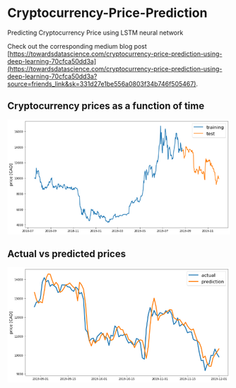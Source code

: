 # Cryptocurrency-Price-Prediction
Predicting Cryptocurrency Price using LSTM neural network

Check out the corresponding medium blog post [https://towardsdatascience.com/cryptocurrency-price-prediction-using-deep-learning-70cfca50dd3a](https://towardsdatascience.com/cryptocurrency-price-prediction-using-deep-learning-70cfca50dd3a?source=friends_link&sk=331d27e1be556a0803f34b746f505467).

## Cryptocurrency prices as a function of time

![](i13.png)

## Actual vs predicted prices

![](i14.png)
